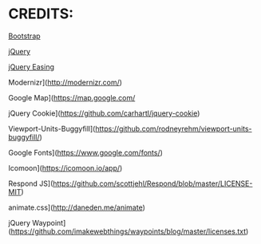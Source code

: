 # CREDITS:

[Bootstrap](http://getbootstrap.com/)

[jQuery](http://jquery.com/)

[jQuery Easing](http://gsgd.co.uk/sandbox/jquery/easing/)

Modernizr](http://modernizr.com/)

Google Map](https://map.google.com/

jQuery Cookie](https://github.com/carhartl/jquery-cookie)

Viewport-Units-Buggyfill](https://github.com/rodneyrehm/viewport-units-buggyfill/)

Google Fonts](https://www.google.com/fonts/)

Icomoon](https://icomoon.io/app/)

Respond JS](https://github.com/scottjehl/Respond/blob/master/LICENSE-MIT)

animate.css](http://daneden.me/animate)

jQuery Waypoint](https://github.com/imakewebthings/waypoints/blog/master/licenses.txt)

